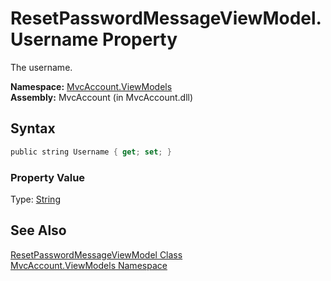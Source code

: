 ResetPasswordMessageViewModel.Username Property
===============================================
The username.

**Namespace:** [MvcAccount.ViewModels][1]  
**Assembly:** MvcAccount (in MvcAccount.dll)

Syntax
------

```csharp
public string Username { get; set; }
```

### Property Value
Type: [String][2]

See Also
--------
[ResetPasswordMessageViewModel Class][3]  
[MvcAccount.ViewModels Namespace][1]  

[1]: ../README.md
[2]: http://msdn2.microsoft.com/en-us/library/s1wwdcbf
[3]: README.md